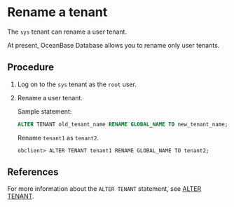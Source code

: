 # Rename a tenant

The `sys` tenant can rename a user tenant.

At present, OceanBase Database allows you to rename only user tenants.

## Procedure

1. Log on to the `sys` tenant as the `root` user.

2. Rename a user tenant.

   Sample statement:

   ```sql
   ALTER TENANT old_tenant_name RENAME GLOBAL_NAME TO new_tenant_name;
   ```

   Rename `tenant1` as `tenant2`.

   ```shell
   obclient> ALTER TENANT tenant1 RENAME GLOBAL_NAME TO tenant2;
   ```

## References

For more information about the `ALTER TENANT` statement, see [ALTER TENANT](../../../4.development-reference/1.sql-syntax/1.system-tenants/5.alter-tenant.md).
